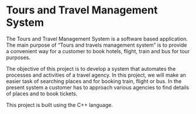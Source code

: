 # Tours and Travel Management System
The Tours and Travel Management System is a software based application. The main purpose of “Tours and travels management system” is to provide a convenient way for a customer to book hotels, flight, train and bus for tour purposes. 

The objective of this project is to develop a system that automates the processes and activities of a travel agency. In this project, we will make an easier task of searching places and for booking train, flight or bus. In the present system a customer has to approach various agencies to find details of places and to book tickets.

This project is built using the C++ language.


